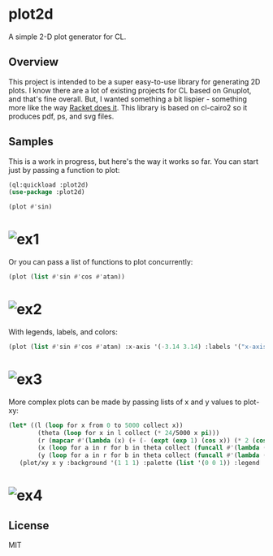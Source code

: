 # plot2d
A simple 2-D plot generator for CL. 

## Overview

This project is intended to be a super easy-to-use library for
generating 2D plots. I know there are a lot of existing projects for
CL based on Gnuplot, and that's fine overall. But, I wanted something
a bit lispier - something more like the way [Racket does
it](https://docs.racket-lang.org/plot/intro.html#%28part._.Plotting_2.D_.Graphs%29).
This library is based on cl-cairo2 so it produces pdf, ps, and svg
files.

## Samples

This is a work in progress, but here's the way it works so far. You
can start just by passing a function to plot:

~~~lisp
(ql:quickload :plot2d)
(use-package :plot2d)

(plot #'sin)
~~~

# ![ex1](https://raw.github.com/jlowder/plot2d/master/samples/ex1.png)

Or you can pass a list of functions to plot concurrently:

~~~lisp
(plot (list #'sin #'cos #'atan))
~~~

# ![ex2](https://raw.github.com/jlowder/plot2d/master/samples/ex2.png)

With legends, labels, and colors:

~~~lisp
(plot (list #'sin #'cos #'atan) :x-axis '(-3.14 3.14) :labels '("x-axis" "y-axis") :legend '("sine(x)" "cosine(x)" "atan(x)") :background '(1 1 1) :palette '((1 0 1) (0 1 1) (1 .5 0)))
~~~

# ![ex3](https://raw.github.com/jlowder/plot2d/master/samples/ex3.png)

More complex plots can be made by passing lists of x and y values to plot-xy:

~~~lisp
(let* ((l (loop for x from 0 to 5000 collect x))
        (theta (loop for x in l collect (* 24/5000 x pi)))
        (r (mapcar #'(lambda (x) (+ (- (expt (exp 1) (cos x)) (* 2 (cos (* 4 x)))) (expt (sin (/ x 12)) 5))) theta))
        (x (loop for a in r for b in theta collect (funcall #'(lambda (x y) (* x (cos (+ y (/ pi 2))))) a b)))
        (y (loop for a in r for b in theta collect (funcall #'(lambda (x y) (* x (sin (+ y (/ pi 2))))) a b))))
   (plot/xy x y :background '(1 1 1) :palette (list '(0 0 1)) :legend '("Professor Fey's Butterfly")))
~~~

# ![ex4](https://raw.github.com/jlowder/plot2d/master/samples/ex4.png)

## License

MIT
